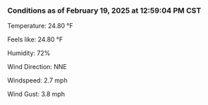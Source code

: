 ### Conditions as of February 19, 2025 at 12:59:04 PM CST 

Temperature: 24.80 &deg;F

Feels like: 24.80 &deg;F

Humidity: 72%

Wind Direction: NNE

Windspeed: 2.7 mph

Wind Gust: 3.8 mph

